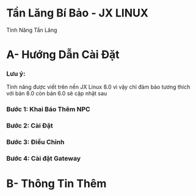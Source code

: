 # Tần Lăng Bí Bảo - JX LINUX

Tính Năng Tần Lăng

# A- Hướng Dẫn Cài Đặt
### Lưu ý:
  Tính năng được viết trên nền JX Linux 8.0 vì vậy chỉ đảm bảo tương thích với bản 8.0 còn bản 6.0 sẽ cập nhật sau
### Bước 1: Khai Báo Thêm NPC
### Bước 2: Cài Đặt 
### Bước 3: Điều Chỉnh
### Bước 4: Cài đặt Gateway

# B- Thông Tin Thêm
